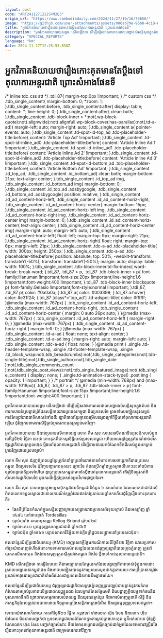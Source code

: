 ```yaml
---
layout: post
code: "ART2411271222S4M2Q3"
origin_url: "https://www.cambodiadaily.com/2024/11/27/19/16/79650/"
image: "https://github.com/user-attachments/assets/006ab79e-96b8-4c18-8252-7dc5e7aadbca"
title: "អ្នកវិភាគ​និយាយ​ថា​រឿង​កោះ​គុត​មាន​តែ​ប្តឹង​ទៅ​តុលាការ​អន្តរជាតិ ព្រោះ​សំអាង​ផែនទី​"
description: "អ្នកវិភាគ​នយោបាយ​សង្គម លើកឡើង​ថា ដើម្បី​ចៀសវាង​ការ​រាលដាល​បញ្ហា​ដល់​សន្តិសុខ​ក្នុង​តំបន់ និង​ការ​កសាង​ខ្សែបន្ទាត់​ព្រំដែន​សន្តិភាព​រវាង​ប្រទេស​កម្ពុជា និង​ប្រទេស​ថៃ ព្រមទាំង​បញ្ចៀស​នូវ​សម្អប់​កាន់តែ​ជ្រៅ​រវាង​ជាតិ​សាសន៍​ទាំង​ពីរ រដ្ឋាភិបាល​ខ្មែរ​គ្មាន​ជម្រើស​ផ្សេង​ក្រៅពី​ប្តឹង​ទៅ​តុលាការ​អន្តរជាតិ​ឡើយ ជុំវិញ​ការ​ទាមទារ​សិទ្ធិ​គ្រប់គ្រង​កោះ​គុត​ត្រឡប់​មក​វិញ។"
category: "SPECIAL_REPORTS"
language: "km"
date: 2024-11-27T12:26:53.838Z
---
```


# អ្នកវិភាគ​និយាយ​ថា​រឿង​កោះ​គុត​មាន​តែ​ប្តឹង​ទៅ​តុលាការ​អន្តរជាតិ ព្រោះ​សំអាង​ផែនទី​

/\* inline tdc\_css att \*/ .tdi\_87{ margin-top:0px !important; } /\* custom css \*/ .tdb\_single\_content{ margin-bottom: 0; \*zoom: 1; }.tdb\_single\_content:before, .tdb\_single\_content:after{ display: table; content: ''; line-height: 0; }.tdb\_single\_content:after{ clear: both; }.tdb\_single\_content .tdb-block-inner > \*:not(.wp-block-quote):not(.alignwide):not(.alignfull.wp-block-cover.has-parallax):not(.td-a-ad){ margin-left: auto; margin-right: auto; }.tdb\_single\_content a{ pointer-events: auto; }.tdb\_single\_content .td-spot-id-top\_ad .tdc-placeholder-title:before{ content: 'Article Top Ad' !important; }.tdb\_single\_content .td-spot-id-inline\_ad0 .tdc-placeholder-title:before{ content: 'Article Inline Ad 1' !important; }.tdb\_single\_content .td-spot-id-inline\_ad1 .tdc-placeholder-title:before{ content: 'Article Inline Ad 2' !important; }.tdb\_single\_content .td-spot-id-inline\_ad2 .tdc-placeholder-title:before{ content: 'Article Inline Ad 3' !important; }.tdb\_single\_content .td-spot-id-bottom\_ad .tdc-placeholder-title:before{ content: 'Article Bottom Ad' !important; }.tdb\_single\_content .id\_top\_ad, .tdb\_single\_content .id\_bottom\_ad{ clear: both; margin-bottom: 21px; text-align: center; }.tdb\_single\_content .id\_top\_ad img, .tdb\_single\_content .id\_bottom\_ad img{ margin-bottom: 0; }.tdb\_single\_content .id\_top\_ad .adsbygoogle, .tdb\_single\_content .id\_bottom\_ad .adsbygoogle{ position: relative; }.tdb\_single\_content .id\_ad\_content-horiz-left, .tdb\_single\_content .id\_ad\_content-horiz-right, .tdb\_single\_content .id\_ad\_content-horiz-center{ margin-bottom: 15px; }.tdb\_single\_content .id\_ad\_content-horiz-left img, .tdb\_single\_content .id\_ad\_content-horiz-right img, .tdb\_single\_content .id\_ad\_content-horiz-center img{ margin-bottom: 0; }.tdb\_single\_content .id\_ad\_content-horiz-center{ text-align: center; }.tdb\_single\_content .id\_ad\_content-horiz-center img{ margin-right: auto; margin-left: auto; }.tdb\_single\_content .id\_ad\_content-horiz-left{ float: left; margin-top: 9px; margin-right: 21px; }.tdb\_single\_content .id\_ad\_content-horiz-right{ float: right; margin-top: 6px; margin-left: 21px; }.tdb\_single\_content .tdc-a-ad .tdc-placeholder-title{ width: 300px; height: 250px; }.tdb\_single\_content .tdc-a-ad .tdc-placeholder-title:before{ position: absolute; top: 50%; -webkit-transform: translateY(-50%); transform: translateY(-50%); margin: auto; display: table; width: 100%; }.tdb\_single\_content .tdb-block-inner.td-fix-index{ word-break: break-word; }.tdi\_87, .tdi\_87 > p, .tdi\_87 .tdb-block-inner > p{ font-family:Hanuman !important;font-size:20px !important;line-height:1.6 !important;font-weight:400 !important; }.tdi\_87 .tdb-block-inner blockquote p{ font-family:Gelasio !important;font-style:normal !important; }.tdi\_87, .tdi\_87 p{ color: #0a0a0a; }.tdi\_87 a{ color: #003399; }.tdi\_87 a:hover{ color: #e31f24; }.tdi\_87 \[class\*='top\_ad'\] .td-adspot-title{ color: #ffffff; }@media (max-width: 767px) { .tdb\_single\_content .id\_ad\_content-horiz-left, .tdb\_single\_content .id\_ad\_content-horiz-right, .tdb\_single\_content .id\_ad\_content-horiz-center { margin: 0 auto 26px auto; } }@media (max-width: 767px) { .tdb\_single\_content .id\_ad\_content-horiz-left { margin-right: 0; } }@media (max-width: 767px) { .tdb\_single\_content .id\_ad\_content-horiz-right { margin-left: 0; } }@media (max-width: 767px) { .tdb\_single\_content .td-a-ad { float: none; text-align: center; } .tdb\_single\_content .td-a-ad img { margin-right: auto; margin-left: auto; } .tdb\_single\_content .tdc-a-ad { float: none; } }@media print { .single .td-header-template-wrap, .single .td-footer-template-wrap, .single .td\_block\_wrap:not(.tdb\_breadcrumbs):not(.tdb\_single\_categories):not(.tdb-single-title):not(.tdb\_single\_author):not(.tdb\_single\_date ):not(.tdb\_single\_comments\_count ):not(.tdb\_single\_post\_views):not(.tdb\_single\_featured\_image):not(.tdb\_single\_content) { display: none; } .single.td-animation-stack-type0 .post img { opacity: 1 !important; } } /\* portrait \*/ @media (min-width: 768px) and (max-width: 1018px){ .tdi\_87, .tdi\_87 > p, .tdi\_87 .tdb-block-inner > p{ font-family:Hanuman !important;font-size:15px !important;line-height:1.6 !important;font-weight:400 !important; } }

អ្នកវិភាគ​នយោបាយ​សង្គម លើកឡើង​ថា ដើម្បី​ចៀសវាង​ការ​រាលដាល​បញ្ហា​ដល់​សន្តិសុខ​ក្នុង​តំបន់ និង​ការ​កសាង​ខ្សែបន្ទាត់​ព្រំដែន​សន្តិភាព​រវាង​ប្រទេស​កម្ពុជា និង​ប្រទេស​ថៃ ព្រមទាំង​បញ្ចៀស​នូវ​សម្អប់​កាន់តែ​ជ្រៅ​រវាង​ជាតិ​សាសន៍​ទាំង​ពីរ រដ្ឋាភិបាល​ខ្មែរ​គ្មាន​ជម្រើស​ផ្សេង​ក្រៅពី​ប្តឹង​ទៅ​តុលាការ​អន្តរជាតិ​ឡើយ ជុំវិញ​ការ​ទាមទារ​សិទ្ធិ​គ្រប់គ្រង​កោះ​គុត​ត្រឡប់​មក​វិញ។

អ្នកវិភាគ​នយោបាយ និង​ជា​ប្រធាន​វេទិកា​ពលរដ្ឋ លោក គឹម សុខ សរសេរ​លើ​គណនី​ហ្វេសប៊ុក​របស់​ខ្លួន​នៅ​ថ្ងៃទី​២៦ វិច្ឆិកា នេះ​ថា កោះ​គុត​គឺជា​កម្មសិទ្ធិ​របស់​ប្រទេស​កម្ពុជា ហើយ​ពលរដ្ឋ​ខ្មែរ​ត្រូវតែ​តវ៉ា​ដាច់ខាត​ឱ្យ​រដ្ឋាភិបាល​ត្រកូល​ហ៊ុន ប្តឹង​ទៅ​តុលាការ​អន្តរជាតិ ដើម្បី​ទាមទារ​យក​ចំណែក​ទឹកដី​របស់​ខ្លួន​មក​គ្រប់គ្រង​វិញ​ដោយ​ស្រប​ច្បាប់។

លោក គឹម សុខ ជំរុញ​ឱ្យ​ពលរដ្ឋ​ខ្មែរ​ត្រូវតែ​នាំគ្នា​ប្រឆាំង​ដាច់ខាត​ចំពោះ​ការ​ចរចា​ទ្វេភាគី​រវាង​ប្រទេស​កម្ពុជា និង​ប្រទេស​ថៃ ជុំវិញ​បញ្ហា​កោះ​គុត​នេះ ព្រោះ​ថៃ កំពុង​ប្រើ​កម្លាំង​ត្រួតត្រា​លើ​កោះ​នេះ​ទាំង​បំពាន​ច្បាប់​អន្តរជាតិ​រួច​ទៅ​ហើយ ដូច្នេះ​ប្រទេស​កម្ពុជា​មាន​តែ​ប្តឹង​ទៅ​តុលាការ​អន្តរជាតិ ដើម្បី​បិទ​ផ្លូវ​តវ៉ា​ពី​សំណាក់​រដ្ឋាភិបាល​ថៃ ដូច​ករណី​ក្ដីក្ដាំ​ប្រាសាទ​ព្រះវិហារ​ដូច្នោះ​ដែរ។

លោក គឹម សុខ បាន​បង្ហោះ​ក្នុង​ហ្វេសប៊ុក​នូវ​ផែនទី​អន្តរជាតិ​ចំនួន ៤ តាម​លំដាប់ ដែល​លោក​ថា​ជា​ផែនទី​ពិភពលោក​ទទួលស្គាល់​ជា​គោលការណ៍​ខ្សែ​ព្រំដែន​ឥត​កែប្រែ​រាប់​រយ​ឆ្នាំ​មក​ហើយ​ជុំវិញ​រឿង​កោះ​គុត​នោះ គឺ៖

*   ផែនទី​ព្រំដែន​កំណត់​ក្នុង​សន្ធិសញ្ញា​ក្រោយ​សង្គ្រាម​រវាង​ប្រទេស​ព័រទុយហ្គាល់ និង​អេស្ប៉ាញ ឆ្នាំ​១៤៩៤ ហៅថា​បន្ទាត់ Tordesillas
*   ច្បាប់​បារាំង តាម​អនុសញ្ញា Kellog-Briand ឆ្នាំ​១៩២៨
*   ច្បាប់​អ.ស.ប ឬ​ធម្មនុញ្ញ​សហប្រជាជាតិ ឆ្នាំ​១៩៤៥
*   ច្បាប់​ជប៉ុន ឆ្នាំ​១៩៤៦ បន្ទាប់​សាលា​វិនិច្ឆ័យ​កាត់ក្តី​ឧក្រិដ្ឋជន​សង្គ្រាម​នៅ​ប្រទេស​ជប៉ុន។

ចលនា​ខ្មែរ​ដើម្បី​ប្រជាធិបតេយ្យ (KMD) ចេញ​សេចក្តី​ថ្លែងការណ៍​កាលពី​ថ្ងៃទី​២៥ វិច្ឆិកា ដោយ​ប្រកាស​គាំទ្រ​យ៉ាង​ពេញ​ទំហឹង​ចំពោះ​ការ​ទាមទារ​របស់​ពលរដ្ឋ​ដែល​បាន​ជំរុញ​ឲ្យ​រដ្ឋាភិបាល​ក្រុង​ភ្នំពេញ ត្រូវ​នាំ​យក​ករណី​កោះ​គុត និង​ដែនសមុទ្រ​ត្រួត​ស៊ី​គ្នា​រវាង​កម្ពុជា និង​ថៃ ប្តឹង​ទៅ​កាន់​តុលាការ​អន្តរជាតិ។

KMD លើកឡើង​ថា ការ​ធ្វើ​បែប​នេះ គឺជា​មធ្យោបាយ​តែ​មួយ​គត់​ដែល​បង្ហាញ​ពី​ភាព​ចាស់ទុំ​ក្នុង​ការ​ដោះស្រាយ​បញ្ហា​របស់​កម្ពុជា​ផង និង​អាច​បញ្ចៀស​បាន​នូវ​ការ​ប្រឈមមុខ​ដាក់​គ្នា​តាមរយៈ​ការ​ប្រើប្រាស់​កម្លាំង​ប្រដាប់​អាវុធ​រវាង​ប្រជាជាតិ​ទាំង​ពីរ​ដែល​ជា​ប្រទេស​ជិតខាង​នឹង​គ្នា​ផង​ដែរ។

ចលនា​ខ្មែរ​ដើម្បី​ប្រជាធិបតេយ្យ ជំរុញ​ឲ្យ​រាជរដ្ឋាភិបាល​ក្រុង​ភ្នំពេញ​ត្រូវ​បញ្ឈប់​ជាបន្ទាន់​នូវ​ការ​គំរាមកំហែង​តាម​គ្រប់​រូបភាព​លើ​ប្រជាពលរដ្ឋ​ខ្លួនឯង ដែល​គ្រាន់តែ​សម្ដែង​មតិ និង​បង្ហាញ​ក្តី​បារម្ភ​ទាក់ទង​នឹង​បូរណភាព​ទឹកដី ព្រោះ​ថា​សកម្មភាព​របស់​ពលរដ្ឋ និង​យុវជន​គ្រប់​រូប គឺជា​ការ​បំពេញ​តួនាទី សិទ្ធិ និង​កាតព្វកិច្ច​ដែល​ត្រូវ​បាន​ធានា​ដោយ​កិច្ចព្រមព្រៀង​សន្តិភាព​ក្រុង​ប៉ារីស និង​រដ្ឋធម្មនុញ្ញ​ប្រទេស​កម្ពុជា។

ទោះជា​យ៉ាងណា​ក៏ដោយ កាលពី​ថ្ងៃទី​២១ វិច្ឆិកា កន្លង​ទៅ ទាំង​លោក ហ៊ុន សែន និង​លោក ហ៊ុន ម៉ាណែត មិន​បាន​បញ្ជាក់​ថា ប្រទេស​កម្ពុជា​មាន​ចំណែក​ក្នុង​ការ​គ្រប់គ្រង​កោះ​គុត ឬ​ក៏​អត់​នោះ​ទេ ប៉ុន្តែ​អ្វី​ដែល​លោក ហ៊ុន សែន បញ្ជាក់​ច្បាស់​នោះ គឺ​គាត់​មាន​គម្រោង​បង្កើត​ច្បាប់​ដាក់​អ្នក​ដែល​ទាមទារ​ឱ្យ​ប្តឹង​ថៃ រឿង​កោះ​គុត​ទៅ​តុលាការ​អន្តរជាតិ ជា​ក្រុម​ភេរវករ​ទៅវិញ៕